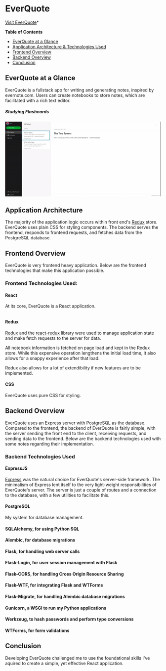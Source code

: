 # EverQuote
[Visit EverQuote](https://everquote.herokuapp.com/)*

**Table of Contents**
* [EverQuote at a Glance](#everquote-at-a-glance)
* [Application Architecture & Technologies Used](#application-architecture) 
* [Frontend Overview](#frontend-overview)
* [Backend Overview](#backend-overview)
* [Conclusion](#conclusion-and-next-steps)

## EverQuote at a Glance
EverQuote is a fullstack app for writing and generating notes, inspired by evernote.com. Users can create notebooks to store notes, which are facilitated with a rich text editor.

##### Studying Flashcards
![EverQuote gameplay](/readme-resources/everquote-demo.gif)

## Application Architecture
The majority of the application logic occurs within front end's [Redux](https://redux.js.org/) store. EverQuote uses plain CSS for styling components. 
The backend serves the frontend, responds to frontend requests, and fetches data from the PostgreSQL database.

## Frontend Overview
EverQuote is very frontend heavy application. Below are the frontend technologies that make this application possible. 

### Frontend Technologies Used:
#### React
At its core, EverQuote is a React application.

```jsx

```

#### Redux
[Redux](https://redux.js.org/) and the [react-redux](https://react-redux.js.org/) library were used to manage application state and make fetch requests to the server for data. 

All notebook information is fetched on page load and kept in the Redux store. While this expensive operation lengthens the initial load time, it also allows for a snappy experience after that load.

Redux also allows for a lot of extendibility if new features are to be implemented.

#### CSS
EverQuote uses pure CSS for styling.

## Backend Overview
EverQuote uses an Express server with PostgreSQL as the database. Compared to the frontend, the backend of EverQuote is fairly simple, with the server sending the front end to the client, receiving requests, and sending data to the frontend. Below are the backend technologies used with some notes regarding their implementation. 

### Backend Technologies Used
#### ExpressJS
[Express](https://expressjs.com/) was the natural choice for EverQuote's server-side framework. The minimalism of Express lent itself to the very light-weight responsibilities of EverQuote's server. The server is just a couple of routes and a connection to the database, with a few utilities to facilitate this. 

#### PostgreSQL
My system for database management.

#### SQLAlchemy, for using Python SQL
#### Alembic, for database migrations
#### Flask, for handling web server calls
#### Flask-Login, for user session management with Flask
#### Flask-CORS, for handling Cross Origin Resource Sharing
#### Flask-WTF, for integrating Flask and WTForms
#### Flask-Migrate, for handling Alembic database migrations
#### Gunicorn, a WSGI to run my Python applications
#### Werkzeug, to hash passwords and perform type conversions
#### WTForms, for form validations

## Conclusion
Developing EverQuote challenged me to use the foundational skills I've aquired to create a simple, yet effective React application.
